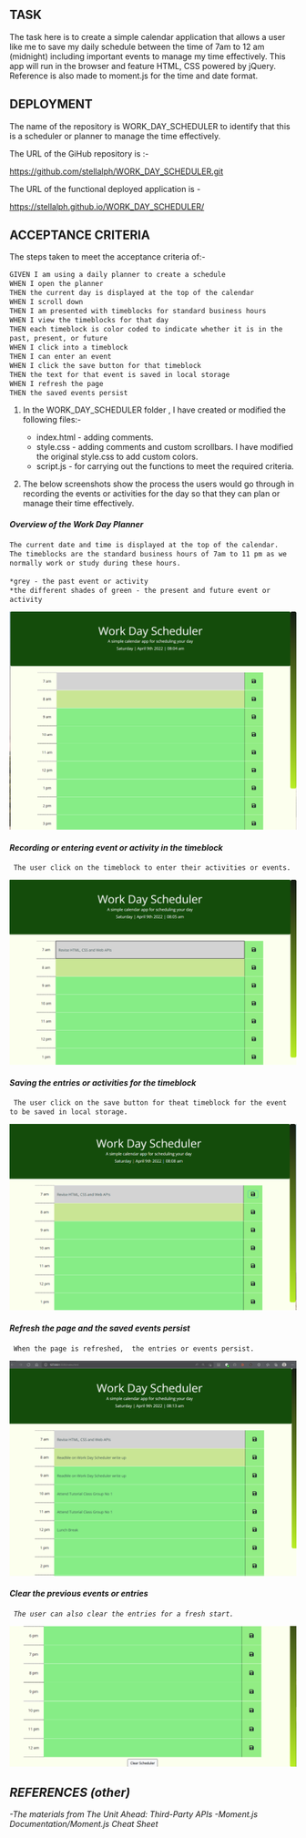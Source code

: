 ## TASK
The task here is to create a simple calendar application that allows a user like me to save my daily schedule between the time of 7am to 12 am (midnight) including important events to manage my time effectively.  This app will run in the browser and feature HTML, CSS powered by jQuery.  Reference is also made to moment.js for the time and date format.

## DEPLOYMENT

The name of the repository is WORK_DAY_SCHEDULER to identify that this is a scheduler or planner to manage the time effectively.

The URL of the GiHub repository is :-

https://github.com/stellalph/WORK_DAY_SCHEDULER.git

The URL of the functional deployed application is -

https://stellalph.github.io/WORK_DAY_SCHEDULER/


## ACCEPTANCE CRITERIA

The steps taken to meet the acceptance criteria of:-

```
GIVEN I am using a daily planner to create a schedule
WHEN I open the planner
THEN the current day is displayed at the top of the calendar
WHEN I scroll down
THEN I am presented with timeblocks for standard business hours
WHEN I view the timeblocks for that day
THEN each timeblock is color coded to indicate whether it is in the past, present, or future
WHEN I click into a timeblock
THEN I can enter an event
WHEN I click the save button for that timeblock
THEN the text for that event is saved in local storage
WHEN I refresh the page
THEN the saved events persist
```
1)  In the WORK_DAY_SCHEDULER folder , I have created or modified the following files:-

    * index.html - adding comments.
    * style.css - adding comments and custom scrollbars.  I have modified the original style.css to add custom colors.
    * script.js - for carrying out the functions to meet the required criteria.


2) The below screenshots show the process the users would go through in recording the events or activities for the day so that they can plan or manage their time effectively.


#### <em>Overview of the Work Day Planner</em> 
    The current date and time is displayed at the top of the calendar.  The timeblocks are the standard business hours of 7am to 11 pm as we normally work or study during these hours.

    *grey - the past event or activity
    *the different shades of green - the present and future event or activity

![alt text](assets/images/Image02.png)

#### <em>Recording or entering event or activity in the timeblock</em> 
     The user click on the timeblock to enter their activities or events. 

![alt text](assets/images/image03.png)

#### <em>Saving the entries or activities for the timeblock</em>
     The user click on the save button for theat timeblock for the event to be saved in local storage.  
    
![alt text](assets/images/image03.1.png)

#### <em>Refresh the page and the saved events persist</em>
     When the page is refreshed,  the entries or events persist.
![alt text](assets/images/image04.png)

#### <em>Clear the previous events or entries<em>
     The user can also clear the entries for a fresh start.

 ![alt text](assets/images/image05.png)   



## REFERENCES (other)

-The materials from The Unit Ahead: Third-Party APIs
-Moment.js Documentation/Moment.js Cheat Sheet

